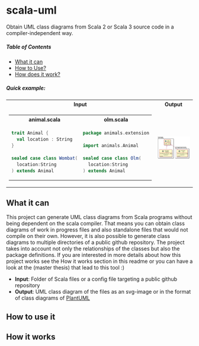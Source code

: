 # scala-uml

Obtain UML class diagrams from Scala 2 or Scala 3 source code in a compiler-independent way.

##### Table of Contents

- [What it can](#whatcan)
- [How to Use?](#howuse)
- [How does it work?](#howworks)


##### Quick example:

<table>
<tr>
<th>
Input
<th>
Output
</th>
</tr>
<td>
<table>
<tr>
<th>
animal.scala
</th>
<th>
olm.scala
</th>
</tr>
<tr>
<td>

```Scala
trait Animal {
  val location : String
}

sealed case class Wombat(
  location:String
) extends Animal
```

</td>
<td>

```Scala
package animals.extension

import animals.Animal

sealed case class Olm(
  location:String
) extends Animal
```

</td>
</tr>
</table>
</td>
<td>
<img align="center" src="docs/examples/animals.svg">
</td>
</table>

<a name="whatcan"/>

## What it can

This project can generate UML class diagrams from Scala programs without being dependent on the scala compiler.
That means you can obtain class diagrams of work in progress files and also standalone files that would not compile on their own.
However, it is also possible to generate class diagrams to multiple directories of a public github repository.
The project takes into account not only the relationships of the classes but also the package definitions. 
If you are interested in more details about how this project works see the How it works section in this readme
or you can have a look at the (master thesis) that lead to this tool :) 

- **Input**: Folder of Scala files or a config file targeting a public github repository
- **Output**: UML class diagram of the files as an svg-image or in the format of class diagrams of [PlantUML](https://plantuml.com/de/class-diagram)

<a name="howuse"/>

## How to use it

<a name="howworks"/>

## How it works
